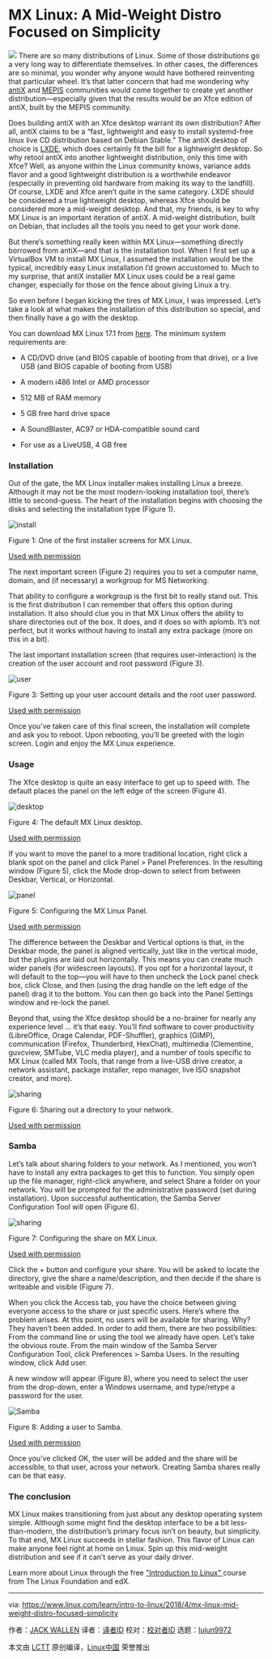 MX Linux: A Mid-Weight Distro Focused on Simplicity
======

![](https://www.linux.com/sites/lcom/files/styles/rendered_file/public/mxlinux.png?itok=OLjmCxT9)
There are so many distributions of Linux. Some of those distributions go a very long way to differentiate themselves. In other cases, the differences are so minimal, you wonder why anyone would have bothered reinventing that particular wheel. It’s that latter concern that had me wondering why [antiX][1] and [MEPIS][2] communities would come together to create yet another distribution—especially given that the results would be an Xfce edition of antiX, built by the MEPIS community.

Does building antiX with an Xfce desktop warrant its own distribution? After all, antiX claims to be a “fast, lightweight and easy to install systemd-free linux live CD distribution based on Debian Stable.” The antiX desktop of choice is [LXDE][3], which does certainly fit the bill for a lightweight desktop. So why retool antiX into another lightweight distribution, only this time with Xfce? Well, as anyone within the Linux community knows, variance adds flavor and a good lightweight distribution is a worthwhile endeavor (especially in preventing old hardware from making its way to the landfill). Of course, LXDE and Xfce aren’t quite in the same category. LXDE should be considered a true lightweight desktop, whereas Xfce should be considered more a mid-weight desktop. And that, my friends, is key to why MX Linux is an important iteration of antiX. A mid-weight distribution, built on Debian, that includes all the tools you need to get your work done.

But there’s something really keen within MX Linux—something directly borrowed from antiX—and that is the installation tool. When I first set up a VirtualBox VM to install MX Linux, I assumed the installation would be the typical, incredibly easy Linux installation I’d grown accustomed to. Much to my surprise, that antiX installer MX Linux uses could be a real game changer, especially for those on the fence about giving Linux a try.

So even before I began kicking the tires of MX Linux, I was impressed. Let’s take a look at what makes the installation of this distribution so special, and then finally have a go with the desktop.

You can download MX Linux 17.1 from [here][4]. The minimum system requirements are:

  * A CD/DVD drive (and BIOS capable of booting from that drive), or a live USB (and BIOS capable of booting from USB)

  * A modern i486 Intel or AMD processor

  * 512 MB of RAM memory

  * 5 GB free hard drive space

  * A SoundBlaster, AC97 or HDA-compatible sound card

  * For use as a LiveUSB, 4 GB free




### Installation

Out of the gate, the MX Linux installer makes installing Linux a breeze. Although it may not be the most modern-looking installation tool, there’s little to second-guess. The heart of the installation begins with choosing the disks and selecting the installation type (Figure 1).


![install][6]

Figure 1: One of the first installer screens for MX Linux.

[Used with permission][7]

The next important screen (Figure 2) requires you to set a computer name, domain, and (if necessary) a workgroup for MS Networking.

That ability to configure a workgroup is the first bit to really stand out. This is the first distribution I can remember that offers this option during installation. It also should clue you in that MX Linux offers the ability to share directories out of the box. It does, and it does so with aplomb. It’s not perfect, but it works without having to install any extra package (more on this in a bit).

The last important installation screen (that requires user-interaction) is the creation of the user account and root password (Figure 3).


![user][9]

Figure 3: Setting up your user account details and the root user password.

[Used with permission][7]

Once you’ve taken care of this final screen, the installation will complete and ask you to reboot. Upon rebooting, you’ll be greeted with the login screen. Login and enjoy the MX Linux experience.

### Usage

The Xfce desktop is quite an easy interface to get up to speed with. The default places the panel on the left edge of the screen (Figure 4).


![desktop ][11]

Figure 4: The default MX Linux desktop.

[Used with permission][7]

If you want to move the panel to a more traditional location, right click a blank spot on the panel and click Panel > Panel Preferences. In the resulting window (Figure 5), click the Mode drop-down to select from between Deskbar, Vertical, or Horizontal.


![panel][13]

Figure 5: Configuring the MX Linux Panel.

[Used with permission][7]

The difference between the Deskbar and Vertical options is that, in the Deskbar mode, the panel is aligned vertically, just like in the vertical mode, but the plugins are laid out horizontally. This means you can create much wider panels (for widescreen layouts). If you opt for a horizontal layout, it will default to the top—you will have to then uncheck the Lock panel check box, click Close, and then (using the drag handle on the left edge of the panel) drag it to the bottom. You can then go back into the Panel Settings window and re-lock the panel.

Beyond that, using the Xfce desktop should be a no-brainer for nearly any experience level … it’s that easy. You’ll find software to cover productivity (LibreOffice, Orage Calendar, PDF-Shuffler), graphics (GIMP), communication (Firefox, Thunderbird, HexChat), multimedia (Clementine, guvcview, SMTube, VLC media player), and a number of tools specific to MX Linux (called MX Tools, that range from a live-USB drive creator, a network assistant, package installer, repo manager, live ISO snapshot creator, and more).

![sharing][15]

Figure 6: Sharing out a directory to your network.

[Used with permission][7]

### Samba

Let’s talk about sharing folders to your network. As I mentioned, you won’t have to install any extra packages to get this to function. You simply open up the file manager, right-click anywhere, and select Share a folder on your network. You will be prompted for the administrative password (set during installation). Upon successful authentication, the Samba Server Configuration Tool will open (Figure 6).

![sharing][17]

Figure 7: Configuring the share on MX Linux.

[Used with permission][7]

Click the + button and configure your share. You will be asked to locate the directory, give the share a name/description, and then decide if the share is writeable and visible (Figure 7).

When you click the Access tab, you have the choice between giving everyone access to the share or just specific users. Here’s where the problem arises. At this point, no users will be available for sharing. Why? They haven’t been added. In order to add them, there are two possibilities: From the command line or using the tool we already have open. Let’s take the obvious route. From the main window of the Samba Server Configuration Tool, click Preferences > Samba Users. In the resulting window, click Add user.

A new window will appear (Figure 8), where you need to select the user from the drop-down, enter a Windows username, and type/retype a password for the user.

![Samba][19]

Figure 8: Adding a user to Samba.

[Used with permission][7]

Once you’ve clicked OK, the user will be added and the share will be accessible, to that user, across your network. Creating Samba shares really can be that easy.

### The conclusion

MX Linux makes transitioning from just about any desktop operating system simple. Although some might find the desktop interface to be a bit less-than-modern, the distribution’s primary focus isn’t on beauty, but simplicity. To that end, MX Linux succeeds in stellar fashion. This flavor of Linux can make anyone feel right at home on Linux. Spin up this mid-weight distribution and see if it can’t serve as your daily driver.

Learn more about Linux through the free ["Introduction to Linux" ][20]course from The Linux Foundation and edX.

--------------------------------------------------------------------------------

via: https://www.linux.com/learn/intro-to-linux/2018/4/mx-linux-mid-weight-distro-focused-simplicity

作者：[JACK WALLEN][a]
译者：[译者ID](https://github.com/译者ID)
校对：[校对者ID](https://github.com/校对者ID)
选题：[lujun9972](https://github.com/lujun9972)

本文由 [LCTT](https://github.com/LCTT/TranslateProject) 原创编译，[Linux中国](https://linux.cn/) 荣誉推出

[a]:https://www.linux.com/users/jlwallen
[1]:https://antixlinux.com/
[2]:https://en.wikipedia.org/wiki/MEPIS
[3]:https://lxde.org/
[4]:https://mxlinux.org/download-links
[5]:/files/images/mxlinux1jpg
[6]:https://www.linux.com/sites/lcom/files/styles/rendered_file/public/mxlinux_1.jpg?itok=i9bNScjH (install)
[7]:/licenses/category/used-permission
[8]:/files/images/mxlinux3jpg
[9]:https://www.linux.com/sites/lcom/files/styles/rendered_file/public/mxlinux_3.jpg?itok=ppf2l_bm (user)
[10]:/files/images/mxlinux4jpg
[11]:https://www.linux.com/sites/lcom/files/styles/rendered_file/public/mxlinux_4.jpg?itok=mS1eBy9m (desktop)
[12]:/files/images/mxlinux5jpg
[13]:https://www.linux.com/sites/lcom/files/styles/floated_images/public/mxlinux_5.jpg?itok=wsN1hviN (panel)
[14]:/files/images/mxlinux6jpg
[15]:https://www.linux.com/sites/lcom/files/styles/floated_images/public/mxlinux_6.jpg?itok=vw8mIp9T (sharing)
[16]:/files/images/mxlinux7jpg
[17]:https://www.linux.com/sites/lcom/files/styles/floated_images/public/mxlinux_7.jpg?itok=tRIWdcEk (sharing)
[18]:/files/images/mxlinux8jpg
[19]:https://www.linux.com/sites/lcom/files/styles/floated_images/public/mxlinux_8.jpg?itok=ZS6lhZN2 (Samba)
[20]:https://training.linuxfoundation.org/linux-courses/system-administration-training/introduction-to-linux
